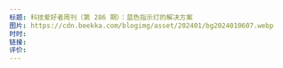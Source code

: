 ```yaml
---
标题: 科技爱好者周刊（第 286 期）：蓝色指示灯的解决方案
图片: https://cdn.beekka.com/blogimg/asset/202401/bg2024010607.webp
时时: 
链接: 
评价:
---
```



